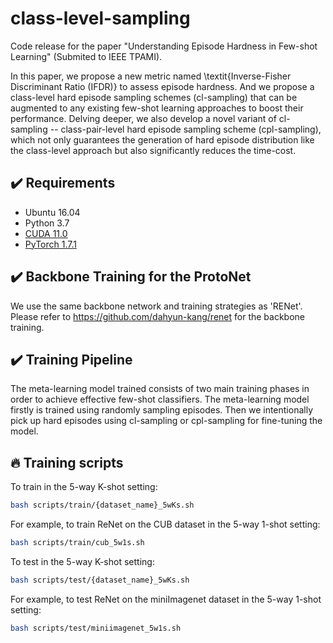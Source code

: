 # class-level-sampling

Code release for the paper "Understanding Episode Hardness in Few-shot Learning" (Submited to IEEE TPAMI).

In this paper, we propose a new metric named \textit{Inverse-Fisher Discriminant Ratio (IFDR)} to assess episode hardness. And we propose a class-level hard episode sampling schemes (cl-sampling) that can be augmented to any existing few-shot learning approaches to boost their performance.
Delving deeper, we also develop a novel variant of cl-sampling -- class-pair-level hard episode sampling scheme (cpl-sampling), which not only guarantees the generation of hard episode distribution like the class-level approach but also significantly reduces the time-cost.

## :heavy_check_mark: Requirements
* Ubuntu 16.04
* Python 3.7
* [CUDA 11.0](https://developer.nvidia.com/cuda-toolkit)
* [PyTorch 1.7.1](https://pytorch.org)


## :heavy_check_mark: Backbone Training for the ProtoNet
We use the same backbone network and training strategies as 'RENet'. Please refer to https://github.com/dahyun-kang/renet for the backbone training.


## :heavy_check_mark: Training Pipeline
The meta-learning model trained consists of two main training phases in order to achieve effective few-shot classifiers. The meta-learning model firstly is trained using randomly sampling episodes. Then we intentionally pick up hard episodes using cl-sampling or cpl-sampling for fine-tuning the model.




## :fire: Training scripts
To train in the 5-way K-shot setting:
```bash
bash scripts/train/{dataset_name}_5wKs.sh
```
For example, to train ReNet on the CUB dataset in the 5-way 1-shot setting:
```bash
bash scripts/train/cub_5w1s.sh
```

To test in the 5-way K-shot setting:
```bash
bash scripts/test/{dataset_name}_5wKs.sh
```
For example, to test ReNet on the miniImagenet dataset in the 5-way 1-shot setting:
```bash
bash scripts/test/miniimagenet_5w1s.sh
```
